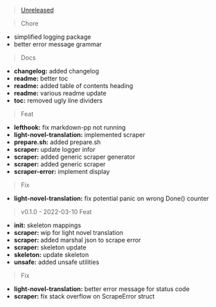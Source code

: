 <a name="unreleased"></a>
> [Unreleased]

> Chore
- simplified logging package
- better error message grammar

> Docs
- **changelog:** added changelog
- **readme:** better toc
- **readme:** added table of contents heading
- **readme:** various readme update
- **toc:** removed ugly line dividers

> Feat
- **lefthook:** fix markdown-pp not running
- **light-novel-translation:** implemented scraper
- **prepare.sh:** added prepare.sh
- **scraper:** update logger infor
- **scraper:** added generic scraper generator
- **scraper:** added generic scraper
- **scraper-error:** implement display

> Fix
- **light-novel-translation:** fix potential panic on wrong Done() counter


<a name="v0.1.0"></a>
> v0.1.0 - 2022-03-10
> Feat
- **init:** skeleton mappings
- **scraper:** wip for light novel translation
- **scraper:** added marshal json to scrape error
- **scraper:** skeleton update
- **skeleton:** update skeleton
- **unsafe:** added unsafe utilities

> Fix
- **light-novel-translation:** better error message for status code
- **scraper:** fix stack overflow on ScrapeError struct


[Unreleased]: https://github.com/tigorlazuardi/epub-scraper/compare/v0.1.0...HEAD
